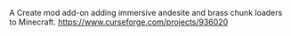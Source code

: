 A Create mod add-on adding immersive andesite and brass chunk loaders to Minecraft.
https://www.curseforge.com/projects/936020